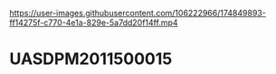 

https://user-images.githubusercontent.com/106222966/174849893-ff14275f-c770-4e1a-829e-5a7dd20f14ff.mp4

# UASDPM2011500015
